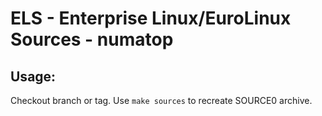 # ELS - Enterprise Linux/EuroLinux Sources - numatop
 
## Usage:
  Checkout branch or tag. Use `make sources` to recreate  SOURCE0 archive.

